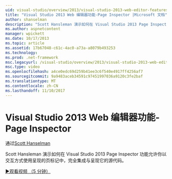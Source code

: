```yaml
---
uid: visual-studio/overview/2013/visual-studio-2013-web-editor-features-page-inspector
title: "Visual Studio 2013 Web 编辑器功能-Page Inspector |Microsoft 文档"
author: shanselman
description: "Scott Hansleman 演示如何在 Visual Studio 2013 Page Inspector 功能允许你以交互方式使用呈现的页标记中，完全集成 w..."
ms.author: aspnetcontent
manager: wpickett
ms.date: 10/17/2013
ms.topic: article
ms.assetid: 17b67048-c61c-4ac0-a73a-a8079b493253
ms.technology: 
ms.prod: .net-framework
msc.legacyurl: /visual-studio/overview/2013/visual-studio-2013-web-editor-features-page-inspector
msc.type: video
ms.openlocfilehash: a4ce0edc69d259b41ee3c6f540e4917ff4256af7
ms.sourcegitcommit: 9a9483aceb34591c97451997036a9120c3fe2baf
ms.translationtype: MT
ms.contentlocale: zh-CN
ms.lasthandoff: 11/10/2017
---
```

<a name="visual-studio-2013-web-editor-features---page-inspector"></a>Visual Studio 2013 Web 编辑器功能-Page Inspector
====================
通过[Scott Hanselman](https://github.com/shanselman)

Scott Hansleman 演示如何在 Visual Studio 2013 Page Inspector 功能允许你以交互方式使用呈现的页标记中，完全集成与呈现它的源代码。

[&#9654;观看视频 （5 分钟）](https://channel9.msdn.com/Blogs/ASP-NET-Site-Videos/visual-studio-2013-web-editor-features-page-inspector)

